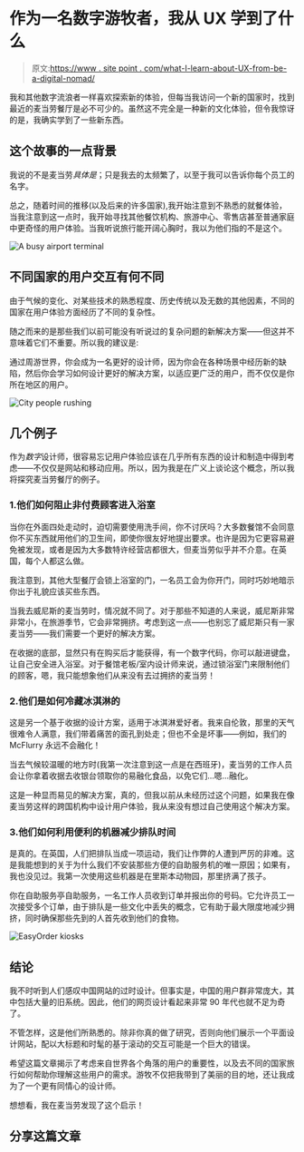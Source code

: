 # 作为一名数字游牧者，我从 UX 学到了什么

> 原文:[https://www . site point . com/what-I-learn-about-UX-from-be-a-digital-nomad/](https://www.sitepoint.com/what-i-learnt-about-ux-from-being-a-digital-nomad/)

我和其他数字流浪者一样喜欢探索新的体验，但每当我访问一个新的国家时，找到最近的麦当劳餐厅是必不可少的。虽然这不完全是一种新的文化体验，但令我惊讶的是，我确实学到了一些新东西。

## 这个故事的一点背景

我说的不是麦当劳*具体是*；只是我去的太频繁了，以至于我可以告诉你每个员工的名字。

总之，随着时间的推移(以及后来的许多国家),我开始注意到不熟悉的就餐体验，当我注意到这一点时，我开始寻找其他餐饮机构、旅游中心、零售店甚至普通家庭中更奇怪的用户体验。当我听说旅行能开阔心胸时，我以为他们指的不是这个。

![A busy airport terminal](../Images/004d3ed36011026b4bd521858239941a.png)

## 不同国家的用户交互有何不同

由于气候的变化、对某些技术的熟悉程度、历史传统以及无数的其他因素，不同的国家在用户体验方面经历了不同的复杂性。

随之而来的是那些我们以前可能没有听说过的复杂问题的新解决方案——但这并不意味着它们不重要。所以我的建议是:

通过周游世界，你会成为一名更好的设计师，因为你会在各种场景中经历新的缺陷，然后你会学习如何设计更好的解决方案，以适应更广泛的用户，而不仅仅是你所在地区的用户。

![City people rushing](../Images/a563a75eea338daf18ee32a489712100.png)

## 几个例子

作为*数字*设计师，很容易忘记用户体验应该在几乎所有东西的设计和制造中得到考虑——不仅仅是网站和移动应用。所以，因为我是在广义上谈论这个概念，所以我将探究麦当劳餐厅的例子。

### 1.他们如何阻止非付费顾客进入浴室

当你在外面四处走动时，迫切需要使用洗手间，你不讨厌吗？大多数餐馆不会同意你不买东西就用他们的卫生间，即使你很友好地提出要求。也许是因为它更容易避免被发现，或者是因为大多数特许经营店都很大，但麦当劳似乎并不介意。在英国，每个人都这么做。

我注意到，其他大型餐厅会锁上浴室的门，一名员工会为你开门，同时巧妙地暗示你出于礼貌应该买些东西。

当我去威尼斯的麦当劳时，情况就不同了。对于那些不知道的人来说，威尼斯非常非常小，在旅游季节，它会非常拥挤。考虑到这一点——也别忘了威尼斯只有一家麦当劳——我们需要一个更好的解决方案。

在收据的底部，显然只有在购买后才能获得，有一个数字代码，你可以敲进键盘，让自己安全进入浴室。对于餐馆老板/室内设计师来说，通过锁浴室门来限制他们的顾客，嗯，我只能想象他们从来没有去过拥挤的麦当劳！

### 2.他们是如何冷藏冰淇淋的

这是另一个基于收据的设计方案，适用于冰淇淋爱好者。我来自伦敦，那里的天气很难令人满意，我们带着痛苦的面孔到处走；但也不全是坏事——例如，我们的 McFlurry 永远不会融化！

当去气候较温暖的地方时(我第一次注意到这一点是在西班牙)，麦当劳的工作人员会让你拿着收据去收银台领取你的易融化食品，以免它们…嗯…融化。

这是一种显而易见的解决方案，真的，但我以前从未经历过这个问题，如果我在像麦当劳这样的跨国机构中设计用户体验，我从来没有想过自己使用这个解决方案。

### 3.他们如何利用便利的机器减少排队时间

是真的。在英国，人们把排队当成一项运动，我们让作弊的人遭到严厉的非难。这是我能想到的关于为什么我们不安装那些方便的自助服务机的唯一原因；如果有，我也没见过。我第一次使用这些机器是在里斯本动物园，那里挤满了孩子。

你在自助服务亭自助服务，一名工作人员收到订单并报出你的号码。它允许员工一次接受多个订单，由于排队是一些文化中丢失的概念，它有助于最大限度地减少拥挤，同时确保那些先到的人首先收到他们的食物。

![EasyOrder kiosks ](../Images/2bead49a3f4b77994af9839cfc83bd6a.png)

## 结论

我不时听到人们感叹中国网站的过时设计。但事实是，中国的用户群非常庞大，其中包括大量的旧系统。因此，他们的网页设计看起来非常 90 年代也就不足为奇了。

不管怎样，这是他们所熟悉的。除非你真的做了研究，否则向他们展示一个平面设计网站，配以大标题和时髦的基于滚动的交互可能是一个巨大的错误。

希望这篇文章揭示了考虑来自世界各个角落的用户的重要性，以及去不同的国家旅行如何帮助你理解这些用户的需求。游牧不仅把我带到了美丽的目的地，还让我成为了一个更有同情心的设计师。

想想看，我在麦当劳发现了这个启示！

## 分享这篇文章